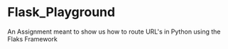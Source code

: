 # Flask_Playground
An Assignment meant to show us how to route URL's in Python using the Flaks Framework
